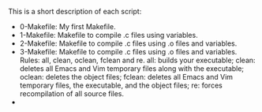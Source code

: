 This is a short description of each script:
+ 0-Makefile: My first Makefile.
+ 1-Makefile: Makefile to compile .c files using variables.
+ 2-Makefile: Makefile to compile .c files using .o files and variables.
+ 3-Makefile: Makefile to compile .c files using .o files and variables. Rules: all, clean, oclean, fclean and re. all: builds your executable; clean: deletes all Emacs and Vim temporary files along with the executable; oclean: deletes the object files; fclean: deletes all Emacs and Vim temporary files, the executable, and the object files; re: forces recompilation of all source files.
+
